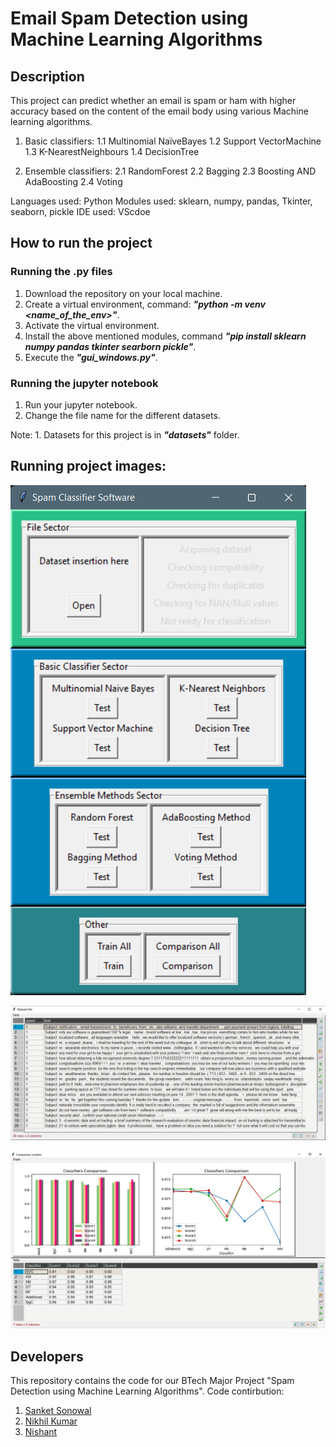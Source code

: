 # Email Spam Detection using Machine Learning Algorithms

## Description

This project can predict whether an email is spam or ham with higher accuracy based on the content of the email body using various Machine learning algorithms. 

1. Basic classifiers:
  1.1 Multinomial NaïveBayes
  1.2 Support VectorMachine
  1.3 K-NearestNeighbours
  1.4 DecisionTree  
  
2. Ensemble classifiers:
  2.1 RandomForest
  2.2 Bagging
  2.3 Boosting AND AdaBoosting
  2.4 Voting
 
Languages used: Python
Modules used: sklearn, numpy, pandas, Tkinter, seaborn, pickle
IDE used: VScdoe

## How to run the project

### Running the **.py** files

1. Download the repository on your local machine.
2. Create a virtual environment, command: **_"python -m venv <name_of_the_env>"_**.
3. Activate the virtual environment.
3. Install the above mentioned modules, command **_"pip install sklearn numpy pandas tkinter searborn pickle"_**.
4. Execute the **_"gui_windows.py"_**.

### Running the jupyter notebook

1. Run your jupyter notebook.
2. Change the file name for the different datasets.

Note:
      1. Datasets for this project is in **_"datasets"_** folder.

## Running project images:

![GUI](https://github.com/KomeOn/Spam-Project/blob/master/images/front.png)

![Dataset](https://github.com/KomeOn/Spam-Project/blob/master/images/dataset.png)

![Result](https://github.com/KomeOn/Spam-Project/blob/master/images/result.png)

## Developers

This repository contains the code for our BTech Major Project "Spam Detection using Machine Learning Algorithms".
Code contirbution: 
1. [Sanket Sonowal](https://github.com/KomeOn)
2. [Nikhil Kumar](https://github.com/nikhilkmr445)
3. [Nishant](https://github.com/RaoNickE)
